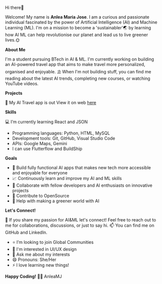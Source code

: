 Hi there👋

Welcome!
My name is **Anlea Maria Jose**. I am a curious and passionate individual fascinated by the power of Artificial Intelligence (AI) and Machine Learning (ML). I'm on a mission to become a 'sustainabler'🌏 by learning how AI ML can help revolutionise our planet and lead us to live greener lives.🌞

**About Me**

I'm a student pursuing BTech in AI & ML. I'm currently working on building an AI-powered travel app that aims to make travel more personalized, organised and enjoyable.
⛱️ When I'm not building stuff, you can find me reading about the latest AI trends, completing new courses, or watching YouTube videos.

**Projects**

🔭 My AI Travel app is out
View it on web [here]([url](https://ai-travel-project.flutterflow.app/))

**Skills**

💻 I’m currently learning React and JSON

- Programming languages: Python, HTML, MySQL
- Development tools: Git, GitHub, Visual Studio Code
- APIs: Google Maps, Gemini
- I can use Flutterflow and BuildShip

**Goals**

- 🎯 Build fully functional AI apps that makes new tech more accessible and enjoyable for everyone
- 📈 Continuously learn and improve my AI and ML skills
- 💎 Collaborate with fellow developers and AI enthusiasts on innovative projects
- 📝 Contribute to OpenSource
- 🌱 Help with making a greener world with AI
  
**Let's Connect!**

👯 If you share my passion for AI&ML let's connect! Feel free to reach out to me for collaborations, discussions, or just to say hi.
📫 You can find me on GitHub and LinkedIn.

- ⭐ I’m looking to join Global Communities
- 📍 I'm interested in UI/UX design
- 💬 Ask me about my interests
- 😄 Pronouns: She/Her
- ⚡ I love learning new things!

**Happy Coding!** 🚀✨
AnleaMJ
